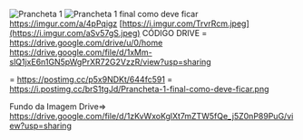 ![Prancheta 1](https://github.com/user-attachments/assets/0fb04a22-00ba-4583-8a80-53d7b1c69536)
![Prancheta 1 final como deve ficar](https://github.com/user-attachments/assets/675df36b-3970-48f1-b820-ece6acca5e52)
https://imgur.com/a/4pPqigz 
[https://i.imgur.com/TrvrRcm.jpeg](https://i.imgur.com/aSv57gS.jpeg)
CÓDIGO DRIVE = https://drive.google.com/drive/u/0/home
              https://drive.google.com/file/d/1xMm-slQ1jxE6n1GN5pWgPrXR72G2VzzR/view?usp=sharing

= https://postimg.cc/p5x9NDKt/644fc591 = https://i.postimg.cc/brS1tgJd/Prancheta-1-final-como-deve-ficar.png

Fundo da Imagem Drive=>  https://drive.google.com/file/d/1zKvWxoKglXt7mZTW5fQe_j5Z0nP89PuG/view?usp=sharing
